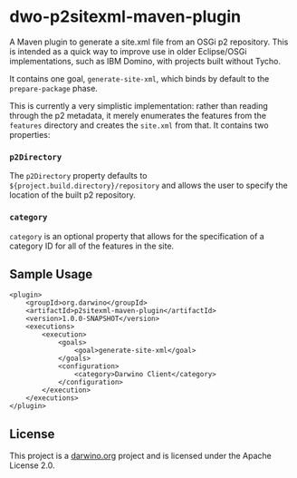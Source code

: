 # dwo-p2sitexml-maven-plugin

A Maven plugin to generate a site.xml file from an OSGi p2 repository. This is intended as a quick way to improve use in older Eclipse/OSGi implementations, such as IBM Domino, with projects built without Tycho.

It contains one goal, `generate-site-xml`, which binds by default to the `prepare-package` phase.

This is currently a very simplistic implementation: rather than reading through the p2 metadata, it merely enumerates the features from the `features` directory and creates the `site.xml` from that. It contains two properties:

### `p2Directory`

The `p2Directory` property defaults to `${project.build.directory}/repository` and allows the user to specify the location of the built p2 repository.

### `category`

`category` is an optional property that allows for the specification of a category ID for all of the features in the site.

## Sample Usage

	<plugin>
		<groupId>org.darwino</groupId>
		<artifactId>p2sitexml-maven-plugin</artifactId>
		<version>1.0.0-SNAPSHOT</version>
		<executions>
			<execution>
				<goals>
					<goal>generate-site-xml</goal>
				</goals>
				<configuration>
					<category>Darwino Client</category>
				</configuration>
			</execution>
		</executions>
	</plugin>

## License

This project is a <a href="http://darwino.org">darwino.org</a> project and is licensed under the Apache License 2.0.